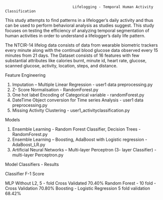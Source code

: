 
                                   Lifelogging - Temporal Human Activity Classification

This study attempts to find patterns in a lifelogger’s daily activity and thus can be used to perform behavioral analysis as studies suggest. This study focuses on testing the efficiency of analyzing temporal segmentation of human activities in order to understand a lifelogger’s daily life pattern.

The NTCIR-14 lifelog data consists of data from wearable biometric trackers every minute along with the continual blood glucose data observed every 15 minutes from 21 days. The Dataset consists of 16 features with few substantial attributes like calories burnt, minute id, heart rate, glucose, scanned glucose, activity, location, steps, and distance.

Feature Engineering

1.	Imputation – Multiple Linear Regression - user1 data preprocessing.py
2. 	Z- Score Normalisation - RandomForest.py
3. One hot label Encoding of Categorical variable - randomForest.py
4. DateTime Object conversion for Time series Analysis  - user1 data preprocessing.py
5. Missing Activity Clustering - user1_activityclassification.py

Models

1.	Ensemble Learning - Random Forest Classifier, Decision Trees - RandomForest.py
2.	Ensemble Learning – Boosting, AdaBoost with Logistic regression - AdaBoost_LR.py
3.	Artificial Neural Networks – Multi-layer Perceptron (3- layer Classifier) - multi-layer Perceptron.py

Model Classifiers - Results	
	
Classifier	                                       F-1 Score

MLP Without L2, 5 - fold Cross Validated  	        70.40%
Random Forest - 10 fold -Cross Validation	          70.80%
Boosting - Logistic Regression 5 fold validation	  68.42%


